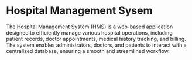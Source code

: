 # Hospital Management Sysem
The Hospital Management System (HMS) is a web-based application designed to efficiently manage various hospital operations, including patient records, doctor appointments, medical history tracking, and billing. The system enables administrators, doctors, and patients to interact with a centralized database, ensuring a smooth and streamlined workflow.

